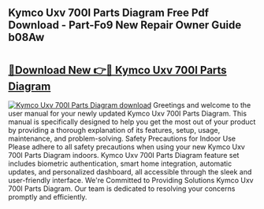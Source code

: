## Kymco Uxv 700I Parts Diagram Free Pdf Download - Part-Fo9 New Repair Owner Guide b08Aw

# <h2><a href="http://dfp8gdo.blite.top/?on=Kymco+Uxv+700I+Parts+Diagram">🔗Download New 👉🔴 Kymco Uxv 700I Parts Diagram</a></h2>

[![Kymco Uxv 700I Parts Diagram download](https://i.imgur.com/lujVjoI.png)](http://dfp8gdo.blite.top/?on=Kymco+Uxv+700I+Parts+Diagram)
Greetings and welcome to the user manual for your newly updated Kymco Uxv 700I Parts Diagram. This manual is specifically designed to help you get the most out of your product by providing a thorough explanation of its features, setup, usage, maintenance, and problem-solving. Safety Precautions for Indoor Use Please adhere to all safety precautions when using your new Kymco Uxv 700I Parts Diagram indoors. Kymco Uxv 700I Parts Diagram feature set includes biometric authentication, smart home integration, automatic updates, and personalized dashboard, all accessible through the sleek and user-friendly interface. We're Committed to Providing Solutions Kymco Uxv 700I Parts Diagram. Our team is dedicated to resolving your concerns promptly and efficiently.
